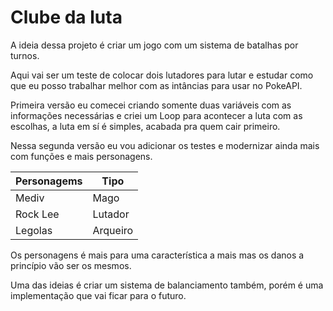 # Clube da luta

A ideia dessa projeto é criar um jogo com um sistema de batalhas por turnos.

Aqui vai ser um teste de colocar dois lutadores para lutar e estudar como que eu posso trabalhar melhor com as intâncias para usar no PokeAPI.

Primeira versão eu comecei criando somente duas variáveis com as informações 
necessárias e criei um Loop para acontecer a luta com as escolhas, a luta em sí é simples, acabada pra quem cair primeiro. 

Nessa segunda versão eu vou adicionar os testes e modernizar ainda mais com funções e mais personagens. 

|Personagems| Tipo      |
|-----------|-----------|
| Mediv     | Mago      |
| Rock Lee  | Lutador   |
| Legolas   | Arqueiro  |

Os personagens é mais para uma característica a mais mas os danos a princípio vão ser os mesmos.

Uma das ideias é criar um sistema de balanciamento também, porém é uma implementação que vai ficar para o futuro.
